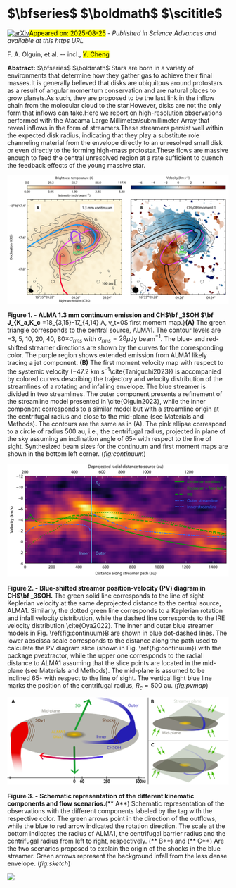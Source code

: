 <div class="macros" style="visibility:hidden;">
$\newcommand{\ensuremath}{}$
$\newcommand{\xspace}{}$
$\newcommand{\object}[1]{\texttt{#1}}$
$\newcommand{\farcs}{{.}''}$
$\newcommand{\farcm}{{.}'}$
$\newcommand{\arcsec}{''}$
$\newcommand{\arcmin}{'}$
$\newcommand{\ion}[2]{#1#2}$
$\newcommand{\textsc}[1]{\textrm{#1}}$
$\newcommand{\hl}[1]{\textrm{#1}}$
$\newcommand{\footnote}[1]{}$
$\newcommand{\pcc}{ cm^{-3}}$
$\newcommand{\msun}{{\rm M}_\odot}$
$\newcommand{\lsun}{{\rm L}_\odot}$
$\newcommand{\kms}{km s^{-1}}$
$\newcommand{◦}{^{\circ}}$
$\newcommand{\mas}{{\rm mas}}$
$\newcommand{\apj}{ApJ}$
$\newcommand{\apjl}{ApJL}$
$\newcommand{\aap}{A\&A}$
$\newcommand{\mnras}{MNRAS}$
$\newcommand{\araa}{ARA\&A}$
$\newcommand{\ssr}{SSRv}$
$\newcommand{\pasp}{PASP}$
$\newcommand{\aj}{AJ}$
$\newcommand$
$\newcommand{\fnum@figure}{\textbf{Figure \thefigure}}$
$\newcommand{\fnum@table}{\textbf{Table \thetable}}$
$\newcommand{\thefigure}{S\arabic{figure}}$
$\newcommand{\thetable}{S\arabic{table}}$
$\newcommand{\theequation}{S\arabic{equation}}$
$\newcommand{\thepage}{S\arabic{page}}$
$\newcommand\scititle{$
$	Massive extended streamers feed high-mass young stars$
$}$</div>



<div id="title">

# $\bfseries$ $\boldmath$ $\scititle$

</div>
<div id="comments">

[![arXiv](https://img.shields.io/badge/arXiv-2508.15889-b31b1b.svg)](https://arxiv.org/abs/2508.15889)<mark>Appeared on: 2025-08-25</mark> -  _Published in Science Advances and available at this https URL_

</div>
<div id="authors">

F. A. Olguin, et al. -- incl., <mark>Y. Cheng</mark>

</div>
<div id="abstract">

**Abstract:** $\bfseries$ $\boldmath$ Stars are born in a variety of environments that determine how they gather gas to achieve their final masses.It is generally believed that disks are ubiquitous around protostars as a result of angular momentum conservation and are natural places to grow planets.As such, they are proposed to be the last link in the inflow chain from the molecular cloud to the star.However, disks are not the only form that inflows can take.Here we report on high-resolution observations performed with the Atacama Large Millimeter/submillimeter Array that reveal inflows in the form of streamers.These streamers persist well within the expected disk radius, indicating that they play a substitute role channeling material from the envelope directly to an unresolved small disk or even directly to the forming high-mass protostar.These flows are massive enough to feed the central unresolved region at a rate sufficient to quench the feedback effects of the young massive star.

</div>

<div id="div_fig1">

<img src="tmp_2508.15889/./continuum_c8c9.png" alt="Fig1" width="100%"/>

**Figure 1. -** **ALMA 1.3 mm continuum emission and CH$\bf _3$OH $\bf J_{K_a,K_c** =18_{3,15}-17_{4,14} A, v_t=0$ first moment map.}**(A)** The green triangle corresponds to the central source, ALMA1.
The contour levels are $-3$, 5, 10, 20, 40, 80$\times\sigma_{rms}$ with $\sigma_{rms}=28$$\mu$Jy beam$^{-1}$.
The blue- and red-shifted streamer directions are shown by the curves for the corresponding color.
The purple region shows extended emission from ALMA1 likely tracing a jet component.
**(B)** The first moment velocity map with respect to the systemic velocity ($-47.2$ km s$^{-1}$\cite{Taniguchi2023}) is accompanied by colored curves describing the trajectory and velocity distribution of the streamlines of a rotating and infalling envelope.
The blue streamer is divided in two streamlines.
The outer component presents a refinement of the streamline model presented in \cite{Olguin2023}, while the inner component corresponds to a similar model but with a streamline origin at the centrifugal radius and close to the mid-plane (see Materials and Methods).
The contours are the same as in (A).
The pink ellipse correspond to a circle of radius 500 au, i.e., the centrifugal radius, projected in plane of the sky assuming an inclination angle of 65◦ with respect to the line of sight.
Synthesized beam sizes for the continuum and first moment maps are shown in the bottom left corner.
 (*fig:continuum*)

</div>
<div id="div_fig2">

<img src="tmp_2508.15889/./keplerian_pv_northern.png" alt="Fig2" width="100%"/>

**Figure 2. -** **Blue-shifted streamer position-velocity (PV) diagram in CH$\bf _3$OH.**
The green solid line corresponds to the line of sight Keplerian velocity at the same deprojected distance to the central source, ALMA1.
Similarly, the dotted green line corresponds to a Keplerian rotation and infall velocity distribution, while the dashed line corresponds to the IRE velocity distribution \cite{Oya2022}.
The inner and outer blue streamer models in Fig. \ref{fig:continuum}B are shown in blue dot-dashed lines.
The lower abscissa scale corresponds to the distance along the path used to calculate the PV diagram slice (shown in Fig. \ref{fig:continuum}) with the package  pvextractor, while the upper one corresponds to the radial distance to ALMA1 assuming that the slice points are located in the mid-plane (see Materials and Methods).
The mid-plane is assumed to be inclined 65◦ with respect to the line of sight.
The vertical light blue line marks the position of the centrifugal radius, $R_c=500$ au.
 (*fig:pvmap*)

</div>
<div id="div_fig3">

<img src="tmp_2508.15889/./sketch_science_v2.png" alt="Fig3" width="100%"/>

**Figure 3. -** **Schematic representation of the different kinematic components and flow scenarios.**(** A**) Schematic representation of the observations with the different components labeled by the tag with the respective color.
The green arrows point in the direction of the outflows, while the blue to red arrow indicated the rotation direction.
The scale at the bottom indicates the radius of ALMA1, the centrifugal barrier radius and the centrifugal radius from left to right, respectively.
(** B**) and (** C**) Are the two scenarios proposed to explain the origin of the shocks in the blue streamer.
Green arrows represent the background infall from the less dense envelope.
 (*fig:sketch*)

</div><div id="qrcode"><img src=https://api.qrserver.com/v1/create-qr-code/?size=100x100&data="https://arxiv.org/abs/2508.15889"></div>